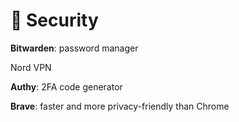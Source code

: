 # 🔐 Security

**Bitwarden**: password manager

Nord VPN

**Authy**: 2FA code generator

**Brave**: faster and more privacy-friendly than Chrome
